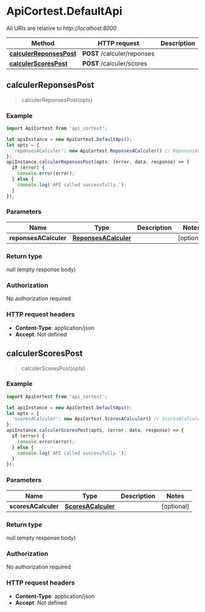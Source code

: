 # ApiCortest.DefaultApi

All URIs are relative to *http://localhost:8000*

Method | HTTP request | Description
------------- | ------------- | -------------
[**calculerReponsesPost**](DefaultApi.md#calculerReponsesPost) | **POST** /calculer/reponses | 
[**calculerScoresPost**](DefaultApi.md#calculerScoresPost) | **POST** /calculer/scores | 



## calculerReponsesPost

> calculerReponsesPost(opts)



### Example

```javascript
import ApiCortest from 'api_cortest';

let apiInstance = new ApiCortest.DefaultApi();
let opts = {
  'reponsesACalculer': new ApiCortest.ReponsesACalculer() // ReponsesACalculer | 
};
apiInstance.calculerReponsesPost(opts, (error, data, response) => {
  if (error) {
    console.error(error);
  } else {
    console.log('API called successfully.');
  }
});
```

### Parameters


Name | Type | Description  | Notes
------------- | ------------- | ------------- | -------------
 **reponsesACalculer** | [**ReponsesACalculer**](ReponsesACalculer.md)|  | [optional] 

### Return type

null (empty response body)

### Authorization

No authorization required

### HTTP request headers

- **Content-Type**: application/json
- **Accept**: Not defined


## calculerScoresPost

> calculerScoresPost(opts)



### Example

```javascript
import ApiCortest from 'api_cortest';

let apiInstance = new ApiCortest.DefaultApi();
let opts = {
  'scoresACalculer': new ApiCortest.ScoresACalculer() // ScoresACalculer | 
};
apiInstance.calculerScoresPost(opts, (error, data, response) => {
  if (error) {
    console.error(error);
  } else {
    console.log('API called successfully.');
  }
});
```

### Parameters


Name | Type | Description  | Notes
------------- | ------------- | ------------- | -------------
 **scoresACalculer** | [**ScoresACalculer**](ScoresACalculer.md)|  | [optional] 

### Return type

null (empty response body)

### Authorization

No authorization required

### HTTP request headers

- **Content-Type**: application/json
- **Accept**: Not defined

